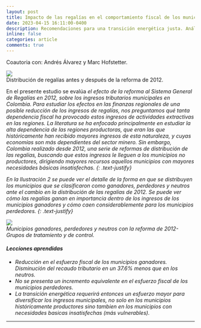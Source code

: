 ```yaml
---
layout: post
title: Impacto de las regalías en el comportamiento fiscal de los municipios de Colombia.
date: 2023-04-15 16:11:00-0400
description: Recomendaciones para una transición energética justa. Análisis de posibles impactos macroeconómicos.
inline: false
categories: article
comments: true
---
```


<p class="cursive-text">Coautoria con: Andrés Álvarez y Marc Hofstetter.</p>

<div class="img_row center">
    <img src="{{ site.baseurl }}/assets/img/regalias_1.png">
</div>
<div class="col three caption">
    Distribución de regalías antes y después de la reforma de 2012.
</div>


En el presente estudio se evalúa <i>el efecto de la reforma al Sistema General de Regalías en 2012, sobre los ingresos tributarios municipales en Colombia<i>. Para estudiar los efectos en las finanzas regionales de una posible reducción de los ingresos de regalías, nos preguntamos qué tanta dependencia fiscal ha provocado estos ingresos de actividades extractivas en las regiones. La literatura se ha enfocado principalmente en estudiar la alta dependencia de las regiones productoras, que eran las que históricamente han recibido mayores ingresos de esta naturaleza, y cuyas economías son más dependientes del sector minero. Sin embargo, Colombia realizado desde 2012, una serie de reformas de distribución de las regalías, buscando que estos ingresos le lleguen a los municipios no productores, dirigiendo mayores recursos aquellos municipios con mayores necesidades básicas insatisfechas.
{: .text-justify}


En la Ilustración 2 se puede ver el detalle de la forma en que se distribuyen los municipios que se clasificaron como ganadores, perdedores y neutros ante el cambio en la distribución de las regalías de 2012. Se puede ver cómo las regalías ganan en importancia dentro de los ingresos de los municipios ganadores y cómo caen considerablemente para los municipios perdedores. 
{: .text-justify}

<div class="img_row center">
    <img src="{{ site.baseurl }}/assets/img/regalias_2.png">
</div>
<div class="col three caption">
    Municipios ganadores, perdedores y neutros con la reforma de 2012- Grupos de tratamiento y de control.
</div>


#### Lecciones aprendidas
<ul>
    <li>Reducción en el esfuerzo fiscal de los municipios ganadores. Disminución del recaudo tributario en un 37.6% menos que en los neutros.</li>
    <li>No se presenta un incremento equivalente en el esfuerzo fiscal de los municipios perdedores.</li>
    <li>La transición energética requerirá entonces un esfuerzo mayor para diversificar los ingresos municipales, no solo en los municipios históricamente productores sino tambien en los municipios con necesidades basicas insatisfechas (más vulnerables).</li>
</ul>

***

